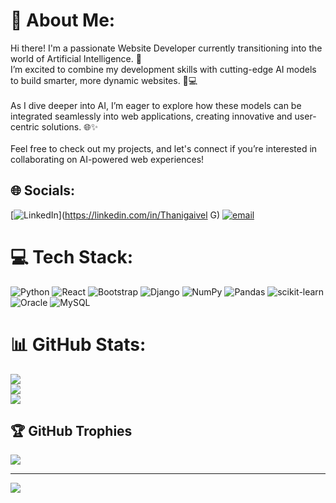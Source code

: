 # 💫 About Me:
Hi there! I'm a passionate Website Developer currently transitioning into the world of Artificial Intelligence. 🚀<br>I’m excited to combine my development skills with cutting-edge AI models to build smarter, more dynamic websites. 🤖💻<br><br>As I dive deeper into AI, I’m eager to explore how these models can be integrated seamlessly into web applications, creating innovative and user-centric solutions. 🌐✨<br><br>Feel free to check out my projects, and let's connect if you’re interested in collaborating on AI-powered web experiences!


## 🌐 Socials:
[![LinkedIn](https://img.shields.io/badge/LinkedIn-%230077B5.svg?logo=linkedin&logoColor=white)](https://linkedin.com/in/Thanigaivel G) [![email](https://img.shields.io/badge/Email-D14836?logo=gmail&logoColor=white)](mailto:thanigaivelganapathi@gmail.com) 

# 💻 Tech Stack:
![Python](https://img.shields.io/badge/python-3670A0?style=for-the-badge&logo=python&logoColor=ffdd54) ![React](https://img.shields.io/badge/react-%2320232a.svg?style=for-the-badge&logo=react&logoColor=%2361DAFB) ![Bootstrap](https://img.shields.io/badge/bootstrap-%238511FA.svg?style=for-the-badge&logo=bootstrap&logoColor=white) ![Django](https://img.shields.io/badge/django-%23092E20.svg?style=for-the-badge&logo=django&logoColor=white) ![NumPy](https://img.shields.io/badge/numpy-%23013243.svg?style=for-the-badge&logo=numpy&logoColor=white) ![Pandas](https://img.shields.io/badge/pandas-%23150458.svg?style=for-the-badge&logo=pandas&logoColor=white) ![scikit-learn](https://img.shields.io/badge/scikit--learn-%23F7931E.svg?style=for-the-badge&logo=scikit-learn&logoColor=white) ![Oracle](https://img.shields.io/badge/Oracle-F80000?style=for-the-badge&logo=oracle&logoColor=white) ![MySQL](https://img.shields.io/badge/mysql-4479A1.svg?style=for-the-badge&logo=mysql&logoColor=white)
# 📊 GitHub Stats:
![](https://github-readme-stats.vercel.app/api?username=ThanigaivelGanapathi&theme=dark&hide_border=false&include_all_commits=true&count_private=false)<br/>
![](https://github-readme-streak-stats.herokuapp.com/?user=ThanigaivelGanapathi&theme=dark&hide_border=false)<br/>
![](https://github-readme-stats.vercel.app/api/top-langs/?username=ThanigaivelGanapathi&theme=dark&hide_border=false&include_all_commits=true&count_private=false&layout=compact)

## 🏆 GitHub Trophies
![](https://github-profile-trophy.vercel.app/?username=ThanigaivelGanapathi&theme=radical&no-frame=false&no-bg=true&margin-w=4)

---
[![](https://visitcount.itsvg.in/api?id=ThanigaivelGanapathi&icon=0&color=0)](https://visitcount.itsvg.in)

<!-- Proudly created with GPRM ( https://gprm.itsvg.in ) -->

